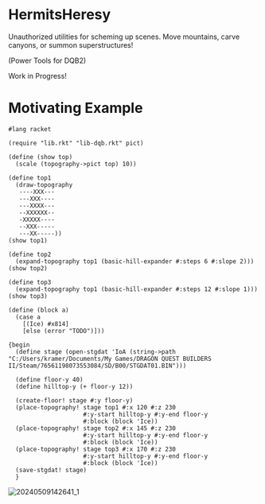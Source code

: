 # HermitsHeresy
Unauthorized utilities for scheming up scenes. Move mountains, carve canyons, or summon superstructures!

(Power Tools for DQB2)

Work in Progress!

# Motivating Example
```
#lang racket

(require "lib.rkt" "lib-dqb.rkt" pict)

(define (show top)
  (scale (topography->pict top) 10))

(define top1
  (draw-topography
   ----XXX---
   ---XXX----
   ---XXXX---
   --XXXXXX--
   -XXXXX----
   --XXX-----
   ---XX-----))
(show top1)

(define top2
  (expand-topography top1 (basic-hill-expander #:steps 6 #:slope 2)))
(show top2)

(define top3
  (expand-topography top1 (basic-hill-expander #:steps 12 #:slope 1)))
(show top3)

(define (block a)
  (case a
    [(Ice) #x814]
    [else (error "TODO")]))

{begin
  (define stage (open-stgdat 'IoA (string->path "C:/Users/kramer/Documents/My Games/DRAGON QUEST BUILDERS II/Steam/76561198073553084/SD/B00/STGDAT01.BIN")))

  (define floor-y 40)
  (define hilltop-y (+ floor-y 12))

  (create-floor! stage #:y floor-y)
  (place-topography! stage top1 #:x 120 #:z 230
                     #:y-start hilltop-y #:y-end floor-y
                     #:block (block 'Ice))
  (place-topography! stage top2 #:x 145 #:z 230
                     #:y-start hilltop-y #:y-end floor-y
                     #:block (block 'Ice))
  (place-topography! stage top3 #:x 170 #:z 230
                     #:y-start hilltop-y #:y-end floor-y
                     #:block (block 'Ice))
  (save-stgdat! stage)
  }
```
![20240509142641_1](https://github.com/default-kramer/HermitsHeresy/assets/4582586/2408c676-0430-4cdc-b04b-b8da57e96a9c)
